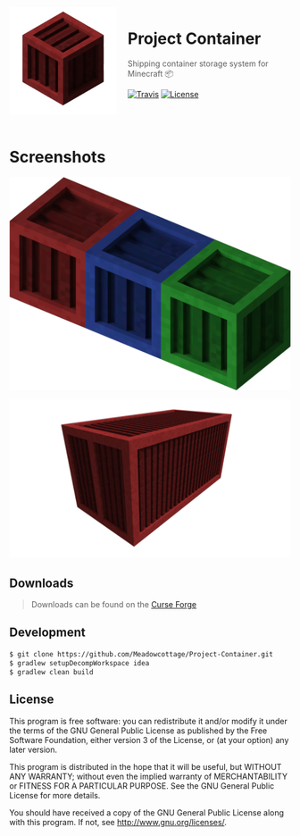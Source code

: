 <img src="https://raw.githubusercontent.com/Meadowcottage/Project-Container/master/src/main/resources/assets/projectcontainer/icon.png" align="left" width="192px" height="192px"/>
<img align="left" width="0" height="192px" hspace="10"/>

# Project Container
> Shipping container storage system for Minecraft :package:

[![Travis](https://img.shields.io/travis/Meadowcottage/Project-Container/master.svg?style=flat-square)](https://travis-ci.org/Meadowcottage/Project-Container) [![License](https://img.shields.io/badge/License-GPL%20v3-blue.svg?style=flat-square)](http://www.gnu.org/licenses/)

<br>
<br>

# Screenshots

[<img alt='1x1 Container Block' src="https://raw.githubusercontent.com/Meadowcottage/Project-Container/master/Screenshot-1.png">](https://minecraft.curseforge.com/projects/Project-Container)

[<img alt='3x6 Container Multiblock' src="https://raw.githubusercontent.com/Meadowcottage/Project-Container/master/Screenshot-2.png">](https://minecraft.curseforge.com/projects/Project-Container)

## Downloads
> Downloads can be found on the [Curse Forge](https://minecraft.curseforge.com/projects/Project-Container)

## Development

```
$ git clone https://github.com/Meadowcottage/Project-Container.git
$ gradlew setupDecompWorkspace idea
$ gradlew clean build
```

## License

This program is free software: you can redistribute it and/or modify
it under the terms of the GNU General Public License as published by
the Free Software Foundation, either version 3 of the License, or
(at your option) any later version.

This program is distributed in the hope that it will be useful,
but WITHOUT ANY WARRANTY; without even the implied warranty of
MERCHANTABILITY or FITNESS FOR A PARTICULAR PURPOSE.  See the
GNU General Public License for more details.

You should have received a copy of the GNU General Public License
along with this program.  If not, see <http://www.gnu.org/licenses/>.
